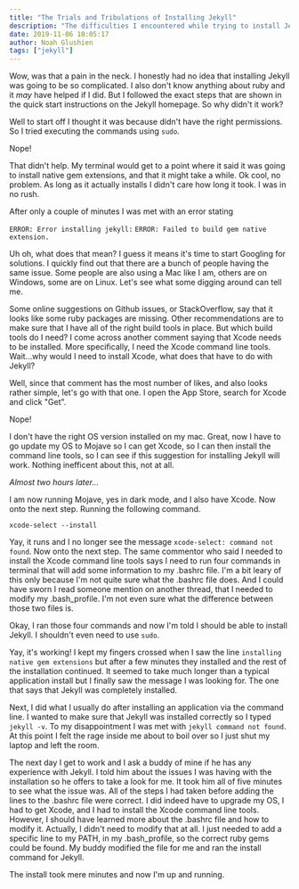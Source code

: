 ```yaml
---
title: "The Trials and Tribulations of Installing Jekyll"
description: "The difficulties I encountered while trying to install Jekyll"
date: 2019-11-06 10:05:17
author: Noah Glushien
tags: ["jekyll"]
---
```


Wow, was that a pain in the neck. I honestly had no idea that installing Jekyll was going to be so complicated. I also don't know anything about ruby and it _may_ have helped if I did. But I followed the exact steps that are shown in the quick start instructions on the Jekyll homepage. So why didn't it work?

Well to start off I thought it was because didn't have the right permissions. So I tried executing the commands using `sudo`.

Nope!

That didn't help. My terminal would get to a point where it said it was going to install native gem extensions, and that it might take a while. Ok cool, no problem. As long as it actually installs I didn't care how long it took. I was in no rush.

After only a couple of minutes I was met with an error stating

`ERROR: Error installing jekyll:`
`ERROR: Failed to build gem native extension.`

Uh oh, what does that mean? I guess it means it's time to start Googling for solutions. I quickly find out that there are a bunch of people having the same issue. Some people are also using a Mac like I am, others are on Windows, some are on Linux. Let's see what some digging around can tell me.

Some online suggestions on Github issues, or StackOverflow, say that it looks like some ruby packages are missing. Other recommendations are to make sure that I have all of the right build tools in place. But which build tools do I need? I come across another comment saying that Xcode needs to be installed. More specifically, I need the Xcode command line tools. Wait...why would I need to install Xcode, what does that have to do with Jekyll?

Well, since that comment has the most number of likes, and also looks rather simple, let's go with that one. I open the App Store, search for Xcode and click "Get".

Nope!

I don't have the right OS version installed on my mac. Great, now I have to go update my OS to Mojave so I can get Xcode, so I can then install the command line tools, so I can see if this suggestion for installing Jekyll will work. Nothing inefficent about this, not at all.

_Almost two hours later..._

I am now running Mojave, yes in dark mode, and I also have Xcode. Now onto the next step. Running the following command.

`xcode-select --install`

Yay, it runs and I no longer see the message `xcode-select: command not found`. Now onto the next step. The same commentor who said I needed to install the Xcode command line tools says I need to run four commands in terminal that will add some information to my .bashrc file. I'm a bit leary of this only because I'm not quite sure what the .bashrc file does. And I could have sworn I read someone mention on another thread, that I needed to modify my .bash_profile. I'm not even sure what the difference between those two files is.

Okay, I ran those four commands and now I'm told I should be able to install Jekyll. I shouldn't even need to use `sudo`.

Yay, it's working! I kept my fingers crossed when I saw the line `installing native gem extensions` but after a few minutes they installed and the rest of the installation continued. It seemed to take much longer than a typical application install but I finally saw the message I was looking for. The one that says that Jekyll was completely installed.

Next, I did what I usually do after installing an application via the command line. I wanted to make sure that Jekyll was installed correctly so I typed `jekyll -v`. To my disappointment I was met with `jekyll command not found`. At this point I felt the rage inside me about to boil over so I just shut my laptop and left the room.

The next day I get to work and I ask a buddy of mine if he has any experience with Jekyll. I told him about the issues I was having with the installation so he offers to take a look for me. It took him all of five minutes to see what the issue was. All of the steps I had taken before adding the lines to the .bashrc file were correct. I did indeed have to upgrade my OS, I had to get Xcode, and I had to install the Xcode command line tools. However, I should have learned more about the .bashrc file and how to modify it. Actually, I didn't need to modify that at all. I just needed to add a specific line to my PATH, in my .bash_profile, so the correct ruby gems could be found. My buddy modified the file for me and ran the install command for Jekyll.

The install took mere minutes and now I'm up and running.
